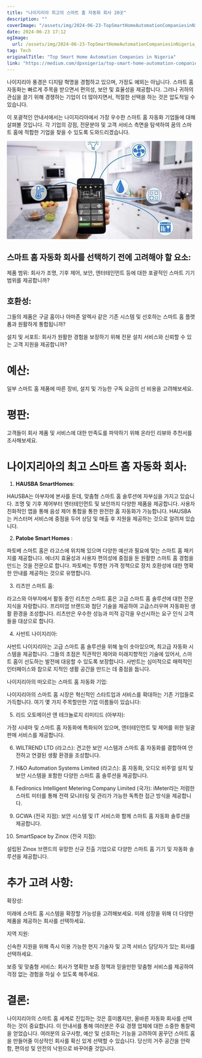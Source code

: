 ```yaml
---
title: "나이지리아 최고의 스마트 홈 자동화 회사 20곳"
description: ""
coverImage: "/assets/img/2024-06-23-TopSmartHomeAutomationCompaniesinNigeria_0.png"
date: 2024-06-23 17:12
ogImage: 
  url: /assets/img/2024-06-23-TopSmartHomeAutomationCompaniesinNigeria_0.png
tag: Tech
originalTitle: "Top Smart Home Automation Companies in Nigeria"
link: "https://medium.com/dpxnigeria/top-smart-home-automation-companies-in-nigeria-bdac894de14e"
---
```



나이지리아 풍경은 디지턈 혁명을 경험하고 있으며, 가정도 예외는 아닙니다. 스마트 홈 자동화는 빠르게 주목을 받으면서 편의성, 보안 및 효율성을 제공합니다. 그러나 귀하의 관심을 끌기 위해 경쟁하는 기업이 더 많아지면서, 적절한 선택을 하는 것은 압도적일 수 있습니다.

이 포괄적인 안내서에서는 나이지리아에서 가장 우수한 스마트 홈 자동화 기업들에 대해 살펴볼 것입니다. 각 기업의 강점, 전문분야 및 고객 서비스 측면을 탐색하여 꿈의 스마트 홈에 적합한 기업을 찾을 수 있도록 도와드리겠습니다.

![이미지](/assets/img/2024-06-23-TopSmartHomeAutomationCompaniesinNigeria_0.png)

## 스마트 홈 자동화 회사를 선택하기 전에 고려해야 할 요소:

<div class="content-ad"></div>

제품 범위: 회사가 조명, 기후 제어, 보안, 엔터테인먼트 등에 대한 포괄적인 스마트 기기 범위를 제공합니까?

## 호환성:

그들의 제품은 구글 홈이나 아마존 알렉사 같은 기존 시스템 및 선호하는 스마트 홈 플랫폼과 원활하게 통합됩니까?

설치 및 서포트: 회사가 원활한 경험을 보장하기 위해 전문 설치 서비스와 신뢰할 수 있는 고객 지원을 제공합니까?

<div class="content-ad"></div>

# 예산:

일부 스마트 홈 제품에 따른 장비, 설치 및 가능한 구독 요금의 선 비용을 고려해보세요.

# 평판:

고객들이 회사 제품 및 서비스에 대한 만족도를 파악하기 위해 온라인 리뷰와 추천서를 조사해보세요.

<div class="content-ad"></div>

# 나이지리아의 최고 스마트 홈 자동화 회사:

1. **HAUSBA SmartHomes**:

HAUSBA는 아부자에 본사를 둔데, 맞춤형 스마트 홈 솔루션에 자부심을 가지고 있습니다. 조명 및 기후 제어부터 엔터테인먼트 및 보안까지 다양한 제품을 제공합니다. 사용자 친화적인 앱을 통해 음성 제어 통합을 통한 완전한 홈 자동화가 가능합니다. HAUSBA는 커스터머 서비스에 중점을 두어 상담 및 매출 후 지원을 제공하는 것으로 알려져 있습니다.

2. **Patobe Smart Homes** :

<div class="content-ad"></div>

파토베 스마트 홈은 라고스에 위치해 있으며 다양한 예산과 필요에 맞는 스마트 홈 패키지를 제공합니다. 에너지 효율성과 사용자 편의성에 중점을 둔 원활한 스마트 홈 경험을 만드는 것을 전문으로 합니다. 파토베는 투명한 가격 정책으로 장치 호환성에 대한 명확한 안내를 제공하는 것으로 유명합니다.

3. 리츠만 스마트 홈:

라고스와 아부자에서 활동 중인 리츠만 스마트 홈은 고급 스마트 홈 솔루션에 대한 전문 지식을 자랑합니다. 프리미엄 브랜드와 첨단 기술을 제공하여 고급스러우며 자동화된 생활 환경을 조성합니다. 리츠만은 우수한 성능과 미적 감각을 우선시하는 요구 인식 고객들을 대상으로 합니다.

4. 사반트 나이지리아:

<div class="content-ad"></div>

사반트 나이지리아는 고급 스마트 홈 솔루션을 위해 높이 솟아있으며, 최고급 자동화 시스템을 제공합니다. 그들의 초점은 직관적인 제어와 미래지향적인 기술에 있어서, 스마트 홈이 선도하는 발전에 대응할 수 있도록 보장합니다. 사반트는 심미적으로 매력적인 인터페이스와 참으로 지적인 생활 공간을 만드는 데 중점을 둡니다.

나이지리아의 떠오르는 스마트 홈 자동화 기업:

나이지리아의 스마트 홈 시장은 혁신적인 스타트업과 서비스를 확대하는 기존 기업들로 가득합니다. 여기 몇 가지 주목할만한 기업 이름들이 있습니다:

5. 리드 오토메이션 앤 테크놀로지 리미티드 (아부자):

<div class="content-ad"></div>

가정 시네마 및 스마트 홈 자동화에 특화되어 있으며, 엔터테인먼트 및 제어를 위한 일괄 판매 서비스를 제공합니다.

6. WILTREND LTD (라고스): 견고한 보안 시스템과 스마트 홈 자동화를 결합하여 안전하고 연결된 생활 환경을 조성합니다.

7. H&O Automation Systems Limited (라고스): 홈 자동화, 오디오 비주얼 설치 및 보안 시스템을 포함한 다양한 스마트 홈 솔루션을 제공합니다.

8. Fedironics Intelligent Metering Company Limited (국가): iMeter라는 저렴한 스마트 미터를 통해 전력 모니터링 및 관리가 가능한 독특한 접근 방식을 제공합니다.

<div class="content-ad"></div>

9. GCWA (전국 지점): 보안 시스템 및 IT 서비스와 함께 스마트 홈 자동화 솔루션을 제공합니다.

10. SmartSpace by Zinox (전국 지점):

설립된 Zinox 브랜드의 유망한 신규 진출 기업으로 다양한 스마트 홈 기기 및 자동화 솔루션을 제공합니다.

# 추가 고려 사항:

<div class="content-ad"></div>

확장성:

미래에 스마트 홈 시스템을 확장할 가능성을 고려해보세요. 미래 성장을 위해 더 다양한 제품을 제공하는 회사를 선택하세요.

지역 지원:

신속한 지원을 위해 즉시 이용 가능한 현지 기술자 및 고객 서비스 담당자가 있는 회사를 선택하세요.

<div class="content-ad"></div>

보증 및 맞춤형 서비스: 회사가 명확한 보증 정책과 믿을만한 맞춤형 서비스를 제공하여 걱정 없는 경험을 하실 수 있도록 해주세요.

# 결론:

나이지리아의 스마트 홈 세계로 진입하는 것은 흥미롭지만, 올바른 자동화 회사를 선택하는 것이 중요합니다. 이 안내서를 통해 여러분은 주요 경쟁 업체에 대한 소중한 통찰력을 얻었습니다. 여러분의 요구사항, 예산 및 선호하는 기능을 고려하여 꿈꾸던 스마트 홈을 만들어줄 이상적인 회사를 확신 있게 선택할 수 있습니다. 당신의 거주 공간을 안락함, 편의성 및 안전의 낙원으로 바꾸어줄 것입니다.